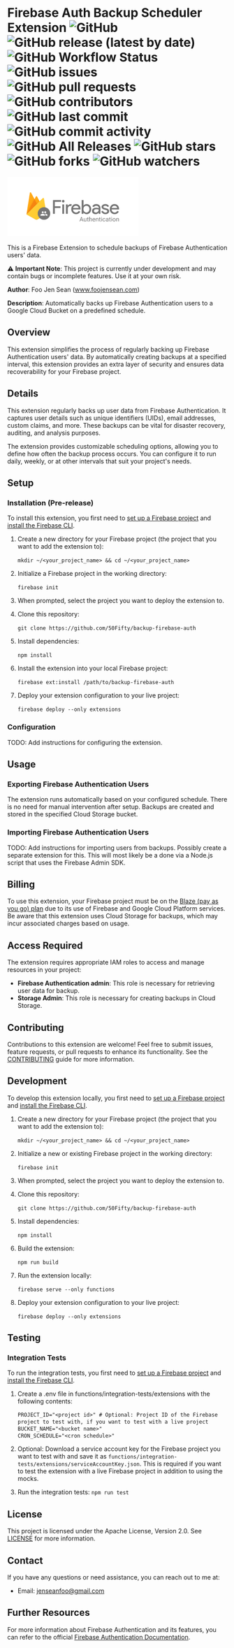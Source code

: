 # Firebase Auth Backup Scheduler Extension  ![GitHub](https://img.shields.io/github/license/50Fifty/backup-firebase-auth) ![GitHub release (latest by date)](https://img.shields.io/github/v/release/50Fifty/backup-firebase-auth) ![GitHub Workflow Status](https://img.shields.io/github/workflow/status/50Fifty/backup-firebase-auth/CI) ![GitHub issues](https://img.shields.io/github/issues/50Fifty/backup-firebase-auth) ![GitHub pull requests](https://img.shields.io/github/issues-pr/50Fifty/backup-firebase-auth) ![GitHub contributors](https://img.shields.io/github/contributors/50Fifty/backup-firebase-auth) ![GitHub last commit](https://img.shields.io/github/last-commit/50Fifty/backup-firebase-auth) ![GitHub commit activity](https://img.shields.io/github/commit-activity/m/50Fifty/backup-firebase-auth) ![GitHub All Releases](https://img.shields.io/github/downloads/50Fifty/backup-firebase-auth/total) ![GitHub stars](https://img.shields.io/github/stars/50Fifty/backup-firebase-auth?style=social) ![GitHub forks](https://img.shields.io/github/forks/50Fifty/backup-firebase-auth?style=social) ![GitHub watchers](https://img.shields.io/github/watchers/50Fifty/backup-firebase-auth?style=social)
![Logo of Firebase Authentication](firebase_auth.png "Firebase Auth")

This is a Firebase Extension to schedule backups of Firebase Authentication users' data.

⚠️ **Important Note**: This project is currently under development and may contain bugs or incomplete features. Use it at your own risk. 

**Author**: Foo Jen Sean (www.foojensean.com)

**Description**: Automatically backs up Firebase Authentication users to a Google Cloud Bucket on a predefined schedule.

## Overview
This extension simplifies the process of regularly backing up Firebase Authentication users' data. By automatically creating backups at a specified interval, this extension provides an extra layer of security and ensures data recoverability for your Firebase project.

## Details
This extension regularly backs up user data from Firebase Authentication. It captures user details such as unique identifiers (UIDs), email addresses, custom claims, and more. These backups can be vital for disaster recovery, auditing, and analysis purposes.

The extension provides customizable scheduling options, allowing you to define how often the backup process occurs. You can configure it to run daily, weekly, or at other intervals that suit your project's needs.

## Setup

### Installation (Pre-release)

To install this extension, you first need to [set up a Firebase project](https://firebase.google.com/docs/projects/learn-more) and [install the Firebase CLI](https://firebase.google.com/docs/cli#install_the_firebase_cli).

1. Create a new directory for your Firebase project (the project that you want to add the extension to):

    `mkdir ~/<your_project_name> && cd ~/<your_project_name>`

2. Initialize a Firebase project in the working directory:

    `firebase init`

3. When prompted, select the project you want to deploy the extension to.

4. Clone this repository:

    `git clone https://github.com/50Fifty/backup-firebase-auth`

5. Install dependencies:

    `npm install`

6. Install the extension into your local Firebase project:

    `firebase ext:install /path/to/backup-firebase-auth`

7. Deploy your extension configuration to your live project:

    `firebase deploy --only extensions`

### Configuration
TODO: Add instructions for configuring the extension.

## Usage

### Exporting Firebase Authentication Users
The extension runs automatically based on your configured schedule. There is no need for manual intervention after setup. Backups are created and stored in the specified Cloud Storage bucket.

### Importing Firebase Authentication Users
TODO: Add instructions for importing users from backups. Possibly create a separate extension for this. This will most likely be a done via a Node.js script that uses the Firebase Admin SDK.

## Billing
To use this extension, your Firebase project must be on the [Blaze (pay as you go) plan](https://firebase.google.com/pricing) due to its use of Firebase and Google Cloud Platform services. Be aware that this extension uses Cloud Storage for backups, which may incur associated charges based on usage.

## Access Required
The extension requires appropriate IAM roles to access and manage resources in your project:

- **Firebase Authentication admin**: This role is necessary for retrieving user data for backup.
- **Storage Admin**: This role is necessary for creating backups in Cloud Storage.

## Contributing
Contributions to this extension are welcome! Feel free to submit issues, feature requests, or pull requests to enhance its functionality. See the [CONTRIBUTING](CONTRIBUTING.md) guide for more information.

## Development
To develop this extension locally, you first need to [set up a Firebase project](https://firebase.google.com/docs/projects/learn-more) and [install the Firebase CLI](https://firebase.google.com/docs/cli#install_the_firebase_cli).

1. Create a new directory for your Firebase project (the project that you want to add the extension to):

    `mkdir ~/<your_project_name> && cd ~/<your_project_name>`

2. Initialize a new or existing Firebase project in the working directory:

    `firebase init`

3. When prompted, select the project you want to deploy the extension to.

4. Clone this repository:

    `git clone https://github.com/50Fifty/backup-firebase-auth`

5. Install dependencies:

    `npm install`

6. Build the extension:

    `npm run build`

7. Run the extension locally:

    `firebase serve --only functions`

8. Deploy your extension configuration to your live project:

    `firebase deploy --only extensions`

## Testing
### Integration Tests
To run the integration tests, you first need to [set up a Firebase project](https://firebase.google.com/docs/projects/learn-more) and [install the Firebase CLI](https://firebase.google.com/docs/cli#install_the_firebase_cli).

1. Create a .env file in functions/integration-tests/extensions with the following contents:

    ```
    PROJECT_ID="<project id>" # Optional: Project ID of the Firebase project to test with, if you want to test with a live project
    BUCKET_NAME="<bucket name>"
    CRON_SCHEDULE="<cron schedule>"
    ```
    
2. Optional: Download a service account key for the Firebase project you want to test with and save it as `functions/integration-tests/extensions/serviceAccountKey.json`. This is required if you want to test the extension with a live Firebase project in addition to using the mocks.

3. Run the integration tests:
    `npm run test`

## License
This project is licensed under the Apache License, Version 2.0. See [LICENSE](LICENSE) for more information.

## Contact
If you have any questions or need assistance, you can reach out to me at:
- Email: jenseanfoo@gmail.com

## Further Resources
For more information about Firebase Authentication and its features, you can refer to the official [Firebase Authentication Documentation](https://firebase.google.com/docs/auth).
